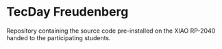 # TecDay Freudenberg

Repository containing the source code pre-installed on the XIAO RP-2040 handed to the 
participating students. 
